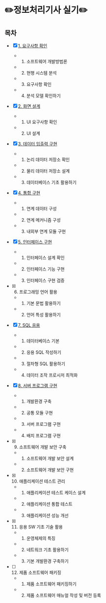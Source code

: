 # ✏️정보처리기사 실기✏️


## 목차

- [x] [1. 요구사항 확인](https://github.com/JIWON1923/Engineer-Information-Processing/tree/main/01.%20요구사항%20확인)
    - 1) 소프트웨어 개발방법론
    - 2) 현행 시스템 분석
    - 3) 요구사항 확인
    - 4) 분석 모델 확인하기
    
- [x] [2. 화면 설계](https://github.com/JIWON1923/Engineer-Information-Processing/tree/main/02.%20화면설계)
    - 1) UI 요구사항 확인
    - 2) UI 설계

- [x] [3. 데이터 입출력 구현](https://github.com/JIWON1923/Engineer-Information-Processing/tree/main/03.%20데이터%20입출력%20구현)
    - 1) 논리 데이터 저장소 확인
    - 2) 물리 데이터 저장소 설계
    - 3) 데이터베이스 기초 활용하기

- [x] [4. 통합 구현](https://github.com/JIWON1923/Engineer-Information-Processing/tree/main/04.%20통합%20구현)
    - 1) 연계 데이터 구성
    - 2) 연계 메커니즘 구성
    - 3) 내외부 연계 모듈 구현
    
- [x] [5. 인터페이스 구현](https://github.com/JIWON1923/Engineer-Information-Processing/tree/main/05.%20인터페이스%20구현)
    - 1) 인터페이스 설계 확인
    - 2) 인터페이스 기능 구현
    - 3) 인터페이스 구현 검증
    
- [x] 6. 프로그래밍 언어 활용
    - 1) 기본 문법 활용하기
    - 2) 언어 특성 활용하기

- [x] [7. SQL 응용](https://github.com/JIWON1923/Engineer-Information-Processing/tree/main/07.%20SQL%20응용)
    - 1) 데이터베이스 기본
    - 2) 응용 SQL 작성하기
    - 3) 절차형 SQL 활용하기
    - 4) 데이터 조작 프로시저 최적화
    
- [x] [8. 서버 프로그램 구현](https://github.com/JIWON1923/Engineer-Information-Processing/tree/main/08.%20서버%20프로그램%20구현)
    - 1) 개발환경 구축
    - 2) 공통 모듈 구현
    - 3) 서버 프로그램 구현
    - 4) 배치 프로그램 구현
    
- [x] 9. 소프트웨어 개발 보안 구축
    - 1) 소프트웨어 개발 보안 설계
    - 2) 소프트웨어 개발 보안 구현
    
- [x] 10. 애플리케이션 테스트 관리
    - 1) 애플리케이션 테스트 케이스 설계
    - 2) 애플리케이션 통합 테스트
    - 3) 애플리케이션 성능 개선
    
- [x] 11. 응용 SW 기초 기술 활용
    - 1) 운영체제의 특징
    - 2) 네트워크 기초 활용하기
    - 3) 기본 개발환경 구축하기
    
- [ ] 12. 제품 소프트웨어 패키징
    - 1) 제품 소프트웨어 패키징하기
    - 2) 제품 소프트웨어 매뉴얼 작성 및 버전 등록
    
    
    
